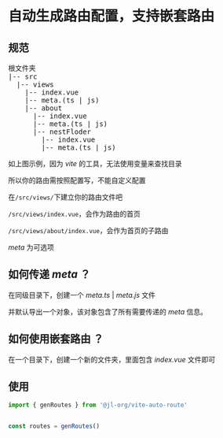 # 自动生成路由配置，支持嵌套路由


## 规范

<pre>
根文件夹
|-- src
  |-- views
    |-- index.vue
    |-- meta.(ts | js)
    |-- about
      |-- index.vue
      |-- meta.(ts | js)
      |-- nestFloder
        |-- index.vue
        |-- meta.(ts | js)
</pre>

如上图示例，因为 *vite* 的工具，无法使用变量来查找目录

所以你的路由需按照配置写，不能自定义配置

在`/src/views/`下建立你的路由文件吧

`/src/views/index.vue`，会作为路由的首页

`/src/views/about/index.vue`，会作为首页的子路由

*meta* 为可选项


## 如何传递 *meta* ？

在同级目录下，创建一个 *meta.ts* | *meta.js* 文件

并默认导出一个对象，该对象包含了所有需要传递的 *meta* 信息。


## 如何使用嵌套路由 ？

在一个目录下，创建一个新的文件夹，里面包含 *index.vue* 文件即可


## 使用

```ts
import { genRoutes } from '@jl-org/vite-auto-route'


const routes = genRoutes()
```
